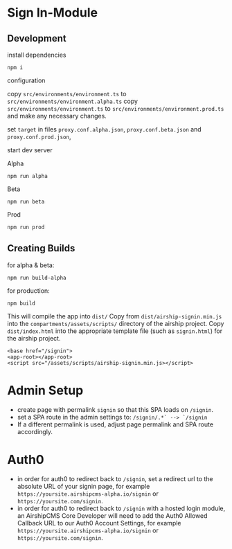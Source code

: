 # Sign In-Module

## Development

install dependencies

```
npm i
```

configuration

copy `src/environments/environment.ts` to `src/environments/environment.alpha.ts`
copy `src/environments/environment.ts` to `src/environments/environment.prod.ts` and make any necessary changes.

set `target` in files `proxy.conf.alpha.json`, `proxy.conf.beta.json` and `proxy.conf.prod.json`,

start dev server

Alpha

```
npm run alpha
```

Beta

```
npm run beta
```


Prod

```
npm run prod
```

## Creating Builds

for alpha & beta:

```
npm run build-alpha
```

for production:

```
npm build
```
This will compile the app into `dist/`
Copy from `dist/airship-signin.min.js` into the `compartments/assets/scripts/` directory of the airship project.
Copy `dist/index.html` into the appropriate template file (such as `signin.html`) for the airship project.

```
<base href="/signin">
<app-root></app-root>
<script src="/assets/scripts/airship-signin.min.js></script>
```

# Admin Setup
- create page with permalink `signin` so that this SPA loads on `/signin`. 
- set a SPA route in the admin settings to:
```/signin/.*` --> `/signin```
- If a different permalink is used, adjust page permalink and SPA route accordingly.

# Auth0
- in order for auth0 to redirect back to `/signin`, set a  redirect url to the absolute URL of your signin page, for example `https://yoursite.airshipcms-alpha.io/signin` or `https://yoursite.com/signin`. 
- in order for auth0 to redirect back to `/signin` with a hosted login module, an AirshipCMS Core Developer will need to add the Auth0 Allowed Callback URL to our Auth0 Account Settings, for example `https://yoursite.airshipcms-alpha.io/signin` or `https://yoursite.com/signin`. 
